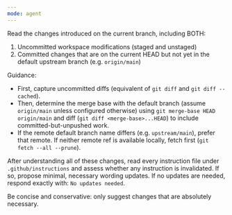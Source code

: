 ```yaml
---
mode: agent
---
```


Read the changes introduced on the current branch, including BOTH:
1. Uncommitted workspace modifications (staged and unstaged)
2. Committed changes that are on the current HEAD but not yet in the default upstream branch (e.g. `origin/main`)

Guidance:
- First, capture uncommitted diffs (equivalent of `git diff` and `git diff --cached`).
- Then, determine the merge base with the default branch (assume `origin/main` unless configured otherwise) using `git merge-base HEAD origin/main` and diff (`git diff <merge-base>...HEAD`) to include committed-but-unpushed work.
- If the remote default branch name differs (e.g. `upstream/main`), prefer that remote. If neither remote ref is available locally, fetch first (`git fetch --all --prune`).

After understanding all of these changes, read every instruction file under `.github/instructions` and assess whether any instruction is invalidated. If so, propose minimal, necessary wording updates. If no updates are needed, respond exactly with: `No updates needed`.

Be concise and conservative: only suggest changes that are absolutely necessary.
